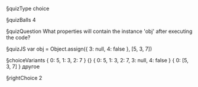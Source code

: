 §quizType
choice

§quizBalls
4

§quizQuestion
What properties will contain the instance 'obj' after executing the code?



§quizJS
var obj = Object.assign({ 3: null, 4: false }, [5, 3, 7])



§choiceVariants
{ 0: 5, 1: 3, 2: 7 }
{}
{ 0: 5, 1: 3, 2: 7, 3: null, 4: false }
{ 0: [5, 3, 7] }
другое


§rightChoice
2
